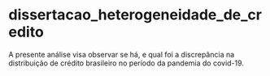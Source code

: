 # dissertacao_heterogeneidade_de_credito
A presente análise visa observar se há, e qual foi a discrepância na distribuição de crédito brasileiro no período da pandemia do covid-19.
